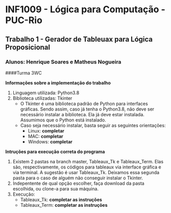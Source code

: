 # INF1009 - Lógica para Computação - PUC-Rio
## Trabalho 1 - Gerador de Tableuax para Lógica Proposicional
### Alunos: Henrique Soares e Matheus Nogueira
####Turma 3WC

**Informações sobre a implementação do trabalho**
1. Linguagem utilizada: Python3.8
2. Biblioteca utilizadas: Tkinter
   - O Tkinter é uma biblioteca padrão de Python para interfaces gráficas. Sendo assim, caso já tenha o Python3.8, não deve ser necessário instalar a biblioteca. Ela já deve estar instalada. Assumimos que o Python está instalado.
   - Caso seja necessário instalar, basta seguir as seguintes orientações:
     - Linux: **completar**
     - MAC: **completar**
     - Windows: **completar**

**Intruções para execução correta do programa**
1. Existem 2 pastas na branch master, Tableaux_Tk e Tableaux_Term. Elas são, respectivamente, os códigos para tableaux via interface gráfica e via terminal. A sugestão é usar Tableaux_Tk. Deixamos essa segunda pasta para o caso de alguém não conseguir instalar o Tkinter.
2. Indepentente de qual opção escolher, faça download da pasta escolhida, ou clone-a para sua máquina.
3. Execução:
   - Tableaux_Tk: **completar as instruções**
   - Tableaux_Term: **completar as instruções**
